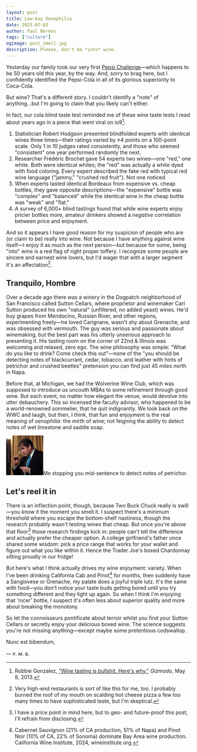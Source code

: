 ```yaml
---
layout: post
title: Low-key Oenophilia
date: 2025-07-03
author:	Paul Berens
tags: ["culture"]
ogimage: post_smell.jpg
description: Please, don't be *into* wine.
---
```

Yesterday our family took our very first [Pepsi Challenge](https://en.wikipedia.org/wiki/Pepsi_Challenge)—which happens to be 50 years old this year, by the way. And, sorry to brag here, but I confidently identified the Pepsi-Cola in all of its glorious superiority to Coca-Cola.

But wine? That's a different story. I couldn't identify a "note" of anything...but I'm going to claim that you likely can't either.

In fact, our cola blind taste test reminded me of these wine taste tests I read about years ago in a piece that went viral on io9[^1]:
1. Statistician Robert Hodgson presented blindfolded experts with identical wines three times—their ratings varied by ±4 points on a 100-point scale. Only 1 in 10 judges rated consistently, and those who seemed "consistent" one year performed randomly the next.
2. Researcher Frédéric Brochet gave 54 experts two wines—one "red," one white. Both were identical whites; the "red" was actually a white dyed with food coloring. Every expert described the fake red with typical red wine language ("jammy," "crushed red fruit"). Not one noticed.
3. When experts tasted identical Bordeaux from expensive vs. cheap bottles, they gave opposite descriptions—the "expensive" bottle was "complex" and "balanced" while the identical wine in the cheap bottle was "weak" and "flat."
4. A survey of 6,000+ blind tastings found that while wine experts enjoy pricier bottles more, amateur drinkers showed a *negative* correlation between price and enjoyment.

[^1]: Robbie Gonzalez, ["Wine tasting is bullshit. Here's why,"](https://gizmodo.com/wine-tasting-is-bullshit-heres-why-496098276) *Gizmodo*, May 8, 2013.

And so it appears I have good reason for my suspicion of people who are (or claim to be) really into wine. Not because I have anything against wine itself—I enjoy it as much as the next person—but because for some, being "into" wine is a red flag of right proper toffery. I recognize some people are sincere and earnest wine lovers, but I'd wager that with a larger segment it's an affectation[^2].

[^2]:Very high-end restaurants is sort of like this for me, too. I probably burned the roof of my mouth on scalding hot cheese pizza a few too many times to have sophisticated taste, but I'm skeptical.

## Tranquilo, Hombre

Over a decade ago there was a winery in the Dogpatch neighborhood of San Francisco called Sutton Cellars, where proprietor and winemaker Carl Sutton produced his own "natural" (unfiltered, no added yeast) wines. He'd buy grapes from Mendocino, Russian River, and other regions, experimenting freely—he loved Carignane, wasn't shy about Grenache, and was obsessed with vermouth. The guy was serious and passionate about winemaking, but the best part was his utterly unserious approach to presenting it. His tasting room on the corner of 22nd & Illinois was welcoming and relaxed, zero ego. The wine philosophy was simple: "What do you like to drink? Come check this out"—none of the "you should be detecting notes of blackcurrant, cedar, tobacco, and leather with hints of petrichor and crushed beetles" pretension you can find just 45 miles north in Napa.

Before that, at Michigan, we had the Wolverine Wine Club, which was supposed to introduce us uncouth MBAs to some refinement through good wine. But each event, no matter how elegant the venue, would devolve into utter debauchery. This so incensed the faculty advisor, who happened to be a world-renowned sommelier, that he quit indignantly. We look back on the WWC and laugh, but then, I think, that fun and enjoyment is the real meaning of *oenophilia:* the mirth of wine; not feigning the ability to detect notes of wet limestone and saddle soap.

<p><img src="/assets/og/post_smell.jpg" width="20%"><span class="muted small">Me stopping you mid-sentence to detect notes of petrichor.</span></p>

## Let's reel it in

There is an inflection point, though, because Two Buck Chuck really is swill—you know it the moment you smell it. I suspect there's a minimum threshold where you escape the bottom-shelf nastiness, though the research probably wasn't testing wines that cheap. But once you're above that floor[^3] those research findings kick in: people can't tell the difference and actually prefer the cheaper option. A college girlfriend's father once shared some wisdom: pick a price range that works for your wallet and figure out what you like within it. Hence the Trader Joe's boxed Chardonnay sitting proudly in our fridge!

[^3]: I have a price point in mind here, but to geo- and future-proof this post, I'll refrain from disclosing.

But here's what I think actually drives my wine enjoyment: variety. When I've been drinking California Cab and Pinot[^4] for months, then suddenly have a Sangiovese or Grenache, my palate does a joyful triple lutz. It's the same with food—you don't notice your taste buds getting bored until you try something different and they light up again. So when I think I'm enjoying that 'nicer' bottle, I suspect it's often less about superior quality and more about breaking the monotony.

[^4]: Cabernet Sauvignon (21% of CA production, 51% of Napa) and Pinot Noir (10% of CA, 22% of Sonoma) dominate Bay Area wine production. California Wine Institute, 2024, wineinstitute.org.

So let the connoisseurs pontificate about terroir whilst you find your Sutton Cellars or secretly enjoy your delicious boxed wine. The science suggests you're not missing anything—except maybe some pretentious codswallop.

Nunc est bibendum,

— ᴘ. ᴍ. ʙ.